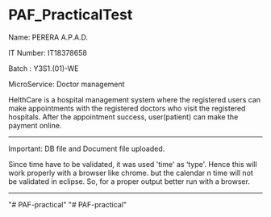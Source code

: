 # PAF_PracticalTest

Name: PERERA A.P.A.D.

IT Number: IT18378658

Batch : Y3S1.(01)-WE

MicroService: Doctor management

HelthCare is a hospital management system where the registered users can make appointments with the registered doctors
who visit the registered hospitals.
After the appointment success, user(patient) can make the payment online.

************************************************************************************************************************
Important: DB file and Document file uploaded.

Since time have to be validated, it was used 'time' as ‘type'.
Hence this will work properly with a browser like chrome. 
but the calendar n time will not be validated in eclipse. 
So, for a proper output better run with a browser.

*************************************************************************************************************************
"# PAF-practical" 
"# PAF-practical" 
